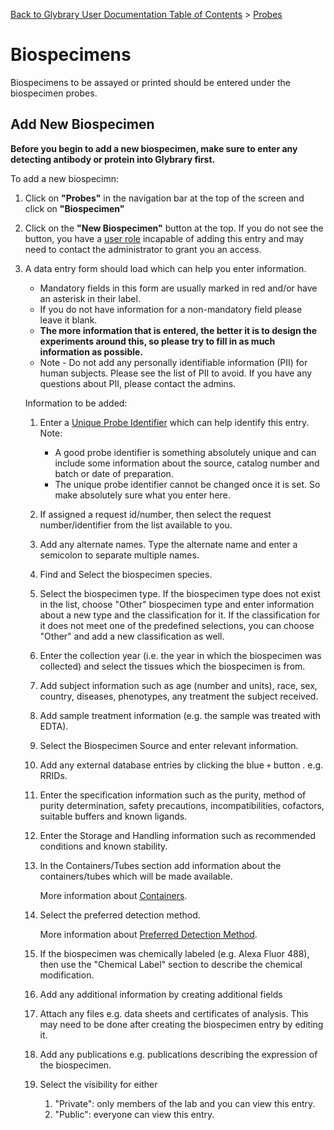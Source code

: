 [Back to Glybrary User Documentation Table of Contents](/user/README.md#table-of-contents) > [Probes](/user/guides/Probes.md)

# Biospecimens

Biospecimens to be assayed or printed should be entered under the biospecimen probes.

## Add New Biospecimen

**Before you begin to add a new biospecimen, make sure to enter any detecting antibody or protein into Glybrary first.**

To add a new biospecimn:
1. Click on **"Probes"** in the navigation bar at the top of the screen and click on **"Biospecimen"**
1. Click on the **"New Biospecimen"** button at the top. If you do not see the button, 
you have a [user role](/user/guides/UserRoles.md) incapable of adding this entry and may need to contact the administrator to grant you an access.
1. A data entry form should load which can help you enter information.
    - Mandatory fields in this form are usually marked in red and/or have an asterisk in their label.
    - If you do not have information for a non-mandatory field please leave it blank. 
    - **The more information that is entered, the better it is to design the experiments around this, so please try to fill in as much information as possible.**
    - Note - Do not add any personally identifiable information (PII) for human subjects. Please see the list of PII to avoid. If you have any questions about PII,
    please contact the admins.

    Information to be added:
    1. Enter a [Unique Probe Identifier](/user/guides/Probes.md#unique-probe-identifier) which can help identify this entry. Note:
        - A good probe identifier is something absolutely unique and can include some information about the source, catalog number and batch or date of preparation.
        - The unique probe identifier cannot be changed once it is set. So make absolutely sure what you enter here.
    1. If assigned a request id/number, then select the request number/identifier from the list available to you.
    1. Add any alternate names. Type the alternate name and enter a semicolon to separate multiple names.
    1. Find and Select the biospecimen species.
    1. Select the biospecimen type. If the biospecimen type does not exist in the list, choose "Other" biospecimen type and enter information about a new type and 
    the classification for it. If the classification for it does not meet one of the predefined selections, you can choose "Other" and add a new classification as well.
    1. Enter the collection year (i.e. the year in which the biospecimen was collected) and select the tissues which the biospecimen is from.
    1. Add subject information such as age (number and units), race, sex, country, diseases, phenotypes, any treatment the subject received.
    1. Add sample treatment information (e.g. the sample was treated with EDTA).
    1. Select the Biospecimen Source and enter relevant information.
    1. Add any external database entries by clicking the blue `+` button . e.g. RRIDs. 

    1. Enter the specification information such as the purity, method of purity determination, safety precautions, incompatibilities, cofactors, suitable buffers and known ligands.
    1. Enter the Storage and Handling information such as recommended conditions and known stability.
    1. In the Containers/Tubes section add information about the containers/tubes which will be made available. 
        
        More information about [Containers](/user/guides/probes/Containers.md).
    1. Select the preferred detection method.
        
        More information about [Preferred Detection Method](/user/guides/probes/PreferredDetectionMethod.md).
    1. If the biospecimen was chemically labeled (e.g. Alexa Fluor 488), then use the "Chemical Label" section to describe the chemical modification.
    1. Add any additional information by creating additional fields
    1. Attach any files e.g. data sheets and certificates of analysis. This may need to be done after creating the biospecimen entry by editing it.
    1. Add any publications e.g. publications describing the expression of the biospecimen.
    1. Select the visibility for either 
        1. "Private": only members of the lab and you can view this entry.
        2. "Public": everyone can view this entry.
